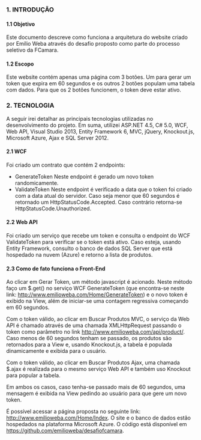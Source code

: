 ### 1. INTRODUÇÃO
#### 1.1 Objetivo 
Este documento descreve como funciona a arquitetura do website criado por Emílio Weba através do desafio proposto como parte do processo seletivo da FCamara.
#### 1.2 Escopo 
Este website contém apenas uma página com 3 botões. Um para gerar um token que expira em 60 segundos e os outros 2 botões populam uma tabela com dados. Para que os 2 botões funcionem, o token deve estar ativo. 

### 2. TECNOLOGIA
A seguir irei detalhar as principais tecnologias utilizadas no desenvolvimento do projeto. Em suma, utilizei ASP.NET 4.5, C# 5.0, WCF, Web API, Visual Studio 2013, Entity Framework 6, MVC, jQuery, Knockout.js, Microsoft Azure, Ajax e SQL Server 2012.
#### 2.1 WCF
Foi criado um contrato que contém 2 endpoints: 
- GenerateToken 
Neste endpoint é gerado um novo token randomicamente.
- ValidateToken
Neste endpoint é verificado a data que o token foi criado com a data atual do servidor. Caso seja menor que 60 segundos é retornado um HttpStatusCode.Accepted. Caso contrário retorna-se HttpStatusCode.Unauthorized.

#### 2.2 Web API
Foi criado um serviço que recebe um token e consulta o endpoint do WCF ValidateToken para verificar se o token está ativo. Caso esteja, usando Entity Framework, consulto o banco de dados SQL Server que está hospedado na nuvem (Azure) e retorno a lista de produtos.

#### 2.3 Como de fato funciona o Front-End
Ao clicar em Gerar Token, um método javascript é acionado. Neste método faço um $.get() no serviço WCF GenerateToken (que encontra-se neste link: http://www.emilioweba.com/Home/GenerateToken) e o novo token é exibido na View, além de iniciar-se uma contagem regressiva começando em 60 segundos.

Com o token válido, ao clicar em Buscar Produtos MVC, o serviço da Web API é chamado através de uma chamada XMLHttpRequest passando o token como parâmetro no link http://www.emilioweba.com/api/product/. Caso menos de 60 segundos tenham se passado, os produtos são retornados para a View e, usando Knockout.js, a tabela é populada dinamicamente e exibida para o usuário.

Com o token válido, ao clicar em Buscar Produtos Ajax, uma chamada $.ajax é realizada para o mesmo serviço Web API e também uso Knockout para popular a tabela.

Em ambos os casos, caso tenha-se passado mais de 60 segundos, uma mensagem é exibida na View pedindo ao usuário para que gere um novo token. 

É possível acessar a página proposta no seguinte link:  http://www.emilioweba.com/Home/Index. O site e o banco de dados estão hospedados na plataforma Microsoft Azure. O código está disponível em https://github.com/emilioweba/desafiofcamara.
